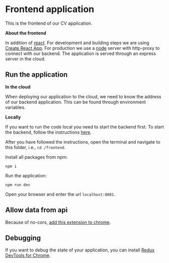 # Frontend application

This is the frontend of our CV application. 

**About the frontend**
 
In addition of [react](https://facebook.github.io/react/). For development and building steps we are using [Create React App](https://github.com/facebook/create-react-app). For production we use a [node](https://nodejs.org/en/) server with http-proxy to connect with our backend. The application is served through an express server in the cloud. 

## Run the application 

**In the cloud**

When deploying our application to the cloud, we need to know the address of our backend application. 
This can be found through environment variables. 


**Locally** 

If you want to run the code local you need to start the backend first. 
To start the backend, follow the instructions [here](./../backend/README.md). 

After you have followed the instructions, open the terminal and navigate to this folder, i.e., `cd /frontend`.

Install all packages from npm: 

```
npm i 
```

Run the application: 

```
npm run dev
```
Open your browser and enter the url `localhost:8081`.

## Allow data from api

Because of no-cors, [add this extension to chrome](https://mybrowseraddon.com/access-control-allow-origin.html?v=0.1.3&type=install). 

## Debugging

If you want to debug the state of your application, you can install [Redux DevTools for Chrome](https://chrome.google.com/webstore/detail/redux-devtools/lmhkpmbekcpmknklioeibfkpmmfibljd?hl=en).

